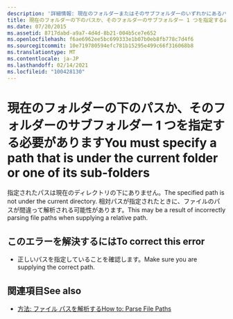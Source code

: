 ```yaml
---
description: '詳細情報: 現在のフォルダーまたはそのサブフォルダーのいずれかにあるパスを指定する必要があります'
title: 現在のフォルダーの下のパスか、そのフォルダーのサブフォルダー 1 つを指定する必要があります
ms.date: 07/20/2015
ms.assetid: 8717dabd-a9a7-4d4d-8b21-004b5ce7e652
ms.openlocfilehash: f6ae6962ee5bc699333e1b07b0eb8fb778c7d4f6
ms.sourcegitcommit: 10e719780594efc781b15295e499c66f316068b8
ms.translationtype: MT
ms.contentlocale: ja-JP
ms.lasthandoff: 02/14/2021
ms.locfileid: "100428130"
---
```

# <a name="you-must-specify-a-path-that-is-under-the-current-folder-or-one-of-its-sub-folders"></a><span data-ttu-id="15ec1-103">現在のフォルダーの下のパスか、そのフォルダーのサブフォルダー 1 つを指定する必要があります</span><span class="sxs-lookup"><span data-stu-id="15ec1-103">You must specify a path that is under the current folder or one of its sub-folders</span></span>

<span data-ttu-id="15ec1-104">指定されたパスは現在のディレクトリの下にありません。</span><span class="sxs-lookup"><span data-stu-id="15ec1-104">The specified path is not under the current directory.</span></span> <span data-ttu-id="15ec1-105">相対パスが指定されたときに、ファイルのパスが間違って解析される可能性があります。</span><span class="sxs-lookup"><span data-stu-id="15ec1-105">This may be a result of incorrectly parsing file paths when supplying a relative path.</span></span>  
  
## <a name="to-correct-this-error"></a><span data-ttu-id="15ec1-106">このエラーを解決するには</span><span class="sxs-lookup"><span data-stu-id="15ec1-106">To correct this error</span></span>  
  
- <span data-ttu-id="15ec1-107">正しいパスを指定していることを確認します。</span><span class="sxs-lookup"><span data-stu-id="15ec1-107">Make sure you are supplying the correct path.</span></span>  
  
## <a name="see-also"></a><span data-ttu-id="15ec1-108">関連項目</span><span class="sxs-lookup"><span data-stu-id="15ec1-108">See also</span></span>

- [<span data-ttu-id="15ec1-109">方法: ファイル パスを解析する</span><span class="sxs-lookup"><span data-stu-id="15ec1-109">How to: Parse File Paths</span></span>](../developing-apps/programming/drives-directories-files/how-to-parse-file-paths.md)
